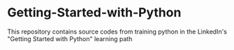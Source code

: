 # Getting-Started-with-Python

This repository contains source codes from training python in the LinkedIn's "Getting Started with Python" learning path
